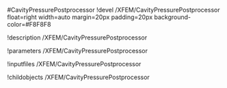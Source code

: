 <!-- MOOSE Object Documentation Stub: Remove this when content is added. -->
#CavityPressurePostprocessor
!devel /XFEM/CavityPressurePostprocessor float=right width=auto margin=20px padding=20px background-color=#F8F8F8

!description /XFEM/CavityPressurePostprocessor

!parameters /XFEM/CavityPressurePostprocessor

!inputfiles /XFEM/CavityPressurePostprocessor

!childobjects /XFEM/CavityPressurePostprocessor
